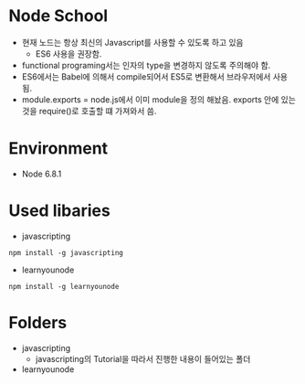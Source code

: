 # Node School
- 현재 노드는 항상 최신의 Javascript를 사용할 수 있도록 하고 있음
  - ES6 사용을 권장함.
- functional programing서는 인자의 type을 변경하지 않도록 주의해야 함.
- ES6에서는 Babel에 의해서 compile되어서 ES5로 변환해서 브라우저에서 사용됨.
- module.exports = node.js에서 이미 module을 정의 해놨음. exports 안에 있는 것을 require()로 호출할 떄 가져와서 씀.

# Environment
- Node 6.8.1

# Used libaries
- javascripting

```
npm install -g javascripting
```

- learnyounode

```
npm install -g learnyounode
```

# Folders
- javascripting
  - javascripting의 Tutorial을 따라서 진행한 내용이 들어있는 폴더
- learnyounode